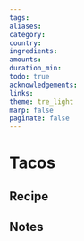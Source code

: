 ```yaml
---
tags: 
aliases: 
category: 
country: 
ingredients: 
amounts: 
duration_min: 
todo: true
acknowledgements: 
links:
theme: tre_light
marp: false
paginate: false
---
```



# Tacos

## Recipe

## Notes
